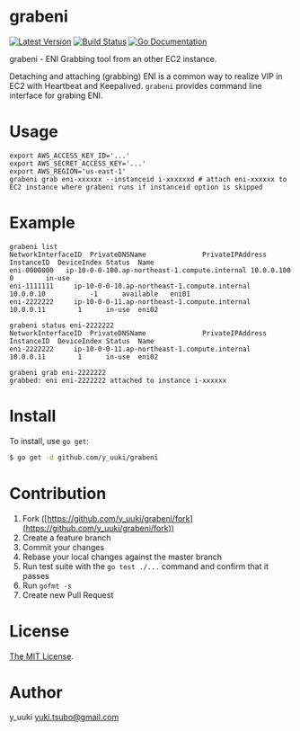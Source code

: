 grabeni
=======
[![Latest Version](http://img.shields.io/github/release/y-uuki/grabeni.svg?style=flat-square)][release]
[![Build Status](http://img.shields.io/travis/y-uuki/grabeni.svg?style=flat-square)][travis]
[![Go Documentation](http://img.shields.io/badge/go-documentation-blue.svg?style=flat-square)][godocs]

[release]: https://github.com/y-uuki/grabeni/releases
[travis]: http://travis-ci.org/y-uuki/grabeni
[godocs]: http://godoc.org/github.com/y-uuki/grabeni

grabeni - ENI Grabbing tool from an other EC2 instance.

Detaching and attaching (grabbing) ENI is a common way to realize VIP in EC2 with Heartbeat and Keepalived.
`grabeni` provides command line interface for grabing ENI.

# Usage

```shell
export AWS_ACCESS_KEY_ID='...'
export AWS_SECRET_ACCESS_KEY='...'
export AWS_REGION='us-east-1'
grabeni grab eni-xxxxxx --instanceid i-xxxxxxd # attach eni-xxxxxx to EC2 instance where grabeni runs if instanceid option is skipped
```

# Example

```shell
grabeni list
NetworkInterfaceID	PrivateDNSName				PrivateIPAddress	InstanceID	DeviceIndex	Status	Name
eni-0000000	  ip-10-0-0-100.ap-northeast-1.compute.internal	10.0.0.100	   0		in-use
eni-1111111		ip-10-0-0-10.ap-northeast-1.compute.internal	10.0.0.10			-1		available	eni01
eni-2222222		ip-10-0-0-11.ap-northeast-1.compute.internal	10.0.0.11	     1		in-use	eni02

grabeni status eni-2222222
NetworkInterfaceID	PrivateDNSName				PrivateIPAddress	InstanceID	DeviceIndex	Status	Name
eni-2222222		ip-10-0-0-11.ap-northeast-1.compute.internal	10.0.0.11	     1		in-use	eni02

grabeni grab eni-2222222
grabbed: eni eni-2222222 attached to instance i-xxxxxx
```

# Install

To install, use `go get`:

```bash
$ go get -d github.com/y_uuki/grabeni
```

# Contribution

1. Fork ([https://github.com/y_uuki/grabeni/fork](https://github.com/y_uuki/grabeni/fork))
1. Create a feature branch
1. Commit your changes
1. Rebase your local changes against the master branch
1. Run test suite with the `go test ./...` command and confirm that it passes
1. Run `gofmt -s`
1. Create new Pull Request

# License

[The MIT License](./LICENSE).

# Author

y_uuki <yuki.tsubo@gmail.com>
